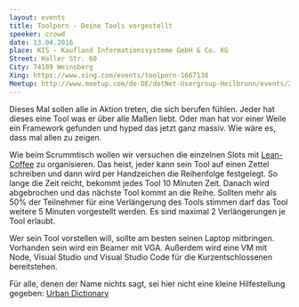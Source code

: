 ```yaml
---
layout: events
title: Toolporn - Deine Tools vorgestellt
speeker: crowd
date: 13.04.2016
place: KIS - Kaufland Informationssysteme GmbH & Co. KG
Street: Haller Str. 60
City: 74189 Weinsberg
Xing: https://www.xing.com/events/toolporn-1667138
Meetup: http://www.meetup.com/de-DE/dotNet-Usergroup-Heilbronn/events/229341590/
---
```


Dieses Mal sollen alle in Aktion treten, die sich berufen fühlen. Jeder hat dieses eine Tool was er über alle Maßen liebt.
Oder man hat vor einer Weile ein Framework gefunden und hyped das jetzt ganz massiv. Wie wäre es, dass mal allen zu zeigen.

Wie beim Scrummtisch wollen wir versuchen die einzelnen Slots mit [Lean-Coffee](http://leancoffee.org/) zu organisieren.
Das heist, jeder kann sein Tool auf einen Zettel schreiben und dann wird per Handzeichen die Reihenfolge festgelegt.
So lange die Zeit reicht, bekommt jedes Tool 10 Minuten Zeit. Danach wird abgebrochen und das nächste Tool kommt an die Reihe.
Sollten mehr als 50% der Teilnehmer für eine Verlängerung des Tools stimmen darf das Tool weitere 5 Minuten vorgestellt werden.
Es sind maximal 2 Verlängerungen je Tool erlaubt.

Wer sein Tool vorstellen will, sollte am besten seinen Laptop mitbringen. Vorhanden sein wird ein Beamer mit VGA. Außerdem wird eine
VM mit Node, Visual Studio und Visual Studio Code für die Kurzentschlossenen bereitstehen.

Für alle, denen der Name nichts sagt, sei hier nicht eine kleine Hilfestellung gegeben: [Urban Dictionary](http://www.urbandictionary.com/define.php?term=tool+porn)
